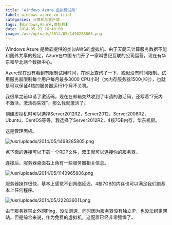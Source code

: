 ```yaml
---
title: 'Windows Azure 虚拟机试用'
label: windows-azure-vm-trial
categories: 计算机与客户端
tags: [Windows,Azure,虚拟机]
date: 2014-05-23 16:40:00
image: /usr/uploads/2014/05/1498285805.png
---
```

Windows Azure 是微软提供的类似AWS的虚拟机。由于天朝云计算服务数据不能和国外共享的规定，Azure在中国专门开了一家叫世纪互联的公司运营，现在有华东和华北两个数据中心。

Azure现在没有看到有限制试用时间，在网上查询了一下，貌似没有时间限制。试用服务器限制每个用户每月最多3000 CPU小时（大内存服务器1500小时），也就是可以保证4核的服务器运行1个月不关机。

我很早之前申请了激活码，现在在邮箱突然收到了申请的激活码，还写着“7天内不激活，激活码失效”，那么我就激活了。

创建虚拟机时可以选择Server2012R2，Server2012，Server2008R2，Ubuntu，CentOS等等，我选择了Server2012R2，4核7GB内存，华东机房。

这是管理面板。

![/usr/uploads/2014/05/1498285805.png](/usr/uploads/2014/05/1498285805.png)

点下面的连接可以下载一个RDP文件，双击就可以连接你的服务器。

连接后，服务器桌面右上角有一些服务器相关信息。

![/usr/uploads/2014/05/1140965806.png](/usr/uploads/2014/05/1140965806.png)

服务器操作很快，基本上感觉不到网络延迟，4核7GB的内存也可以满足我们跑基本上任何程序。

![/usr/uploads/2014/05/222836011.png](/usr/uploads/2014/05/222836011.png)

由于服务器禁止外网Ping，没法测速，同时因为服务器没有独立IP，也没法绑定网站。但是综合来说，作为免费的虚拟机，这配置已经非常强悍了。

